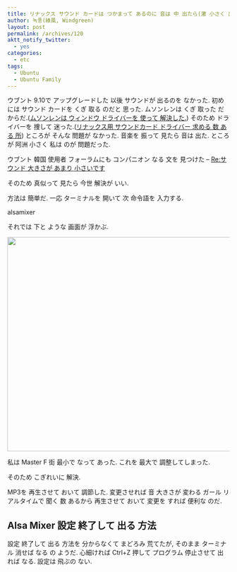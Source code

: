 ```yaml
---
title: リナックス サウンド カードは つかまって あるのに 音は 中 出たら(激 小さく 出たら)
author: 녹풍(綠風, Windgreen)
layout: post
permalink: /archives/120
aktt_notify_twitter:
  - yes
categories:
  - etc
tags:
  - Ubuntu
  - Ubuntu Family
---
```

ウブント 9.10で アップグレードした 以後 サウンドが 出るのを なかった. 初めには サウンド カードを くぎ 取る のだと 思った. ムソンレンは くぎ 取った だからだ.(<a href="http://mytory.textcube.com/entry/ウブントで-ウィンドウ用-ムソンレン-ドライバー-設置すること" target="_blank">ムソンレンは ウィンドウ ドライバーを 使って 解決した.</a>) そのため ドライバーを 捜して 迷った.(<a href="http://mytory.textcube.com/entry/リナックス用-サウンドカード-ドライバー-求める-数-ある-所" target="_blank">リナックス用 サウンドカード ドライバー 求める 数 ある 所</a>) ところが そんな 問題が なかった. 音楽を 振って 見たら 音は 出た. ところが 阿洲 小さく 私は のが 問題だった.

ウブント 韓国 使用者 フォーラムにも コンパニオン なる 文を 見つけた &#8211; <a href="http://ubuntu.or.kr/viewtopic.php?p=12073#p12073" target="_blank">Re:サウンド 大きさが あまり 小さいです</a>

そのため 真似って 見たら 今世 解決が いい.

方法は 簡単だ. 一応 ターミナルを 開いて 次 命令語を 入力する.

alsamixer

それでは 下と ような 画面が 浮かぶ.

<img src="http://dl.dropboxusercontent.com/u/15546257/blog/mytory/old-images/1/cfile29.uf.12778A544D4BC8791F6523.png" class="aligncenter" alt="" height="486" width="580" />

私は Master F 街 最小で なって あった. これを 最大で 調整してしまった.

そのため こぎれいに 解決.

MP3を 再生させて おいて 調節した. 変更させれば 音 大きさが 変わる ガール リアルタイムで 聞く 数 あるから 再生させて おいて 変更を すれば 便利な のだ.

## Alsa Mixer 設定 終了して 出る 方法

設定 終了して 出る 方法を 分からなくて まどろみ 荒てたが, そのまま ターミナル 消せば なる の ようだ. 心細ければ Ctrl+Z 押して プログラム 停止させて 出れば なる. 設定は 飛ぶの ない.